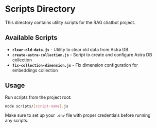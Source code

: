 # Scripts Directory

This directory contains utility scripts for the RAG chatbot project.

## Available Scripts

- **`clear-old-data.js`** - Utility to clear old data from Astra DB
- **`create-astra-collection.js`** - Script to create and configure Astra DB collection
- **`fix-collection-dimension.js`** - Fix dimension configuration for embeddings collection

## Usage

Run scripts from the project root:

```bash
node scripts/[script-name].js
```

Make sure to set up your `.env` file with proper credentials before running any scripts.
